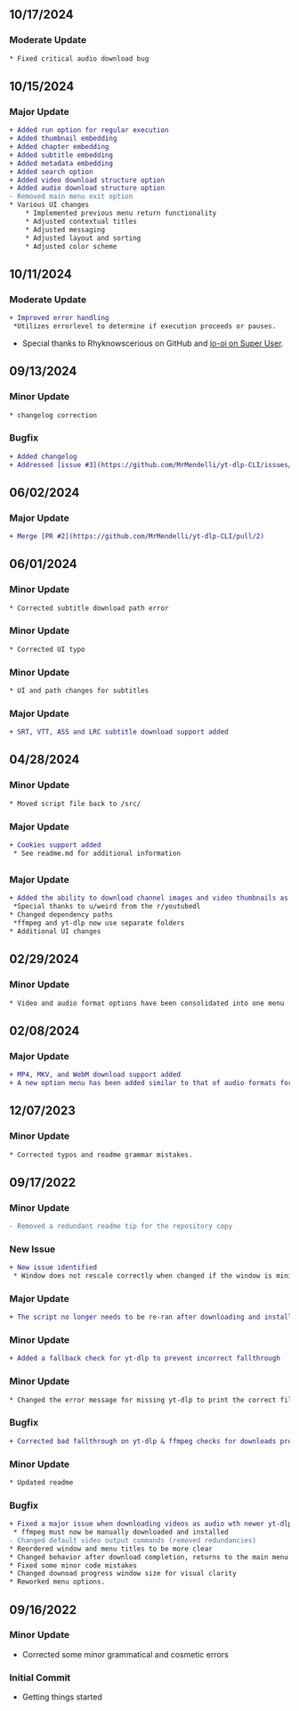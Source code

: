 ## 10/17/2024
### Moderate Update
```diff
* Fixed critical audio download bug
```

## 10/15/2024
### Major Update
```diff
+ Added run option for regular execution
+ Added thumbnail embedding
+ Added chapter embedding
+ Added subtitle embedding
+ Added metadata embedding
+ Added search option
+ Added video download structure option
+ Added audio download structure option
- Removed main menu exit option
* Various UI changes
	* Implemented previous menu return functionality
	* Adjusted contextual titles
	* Adjusted messaging
	* Adjusted layout and sorting
	* Adjusted color scheme
```

## 10/11/2024
### Moderate Update
```diff
+ Improved error handling
 *Utilizes errorlevel to determine if execution proceeds or pauses.
```
* Special thanks to Rhyknowscerious on GitHub and [io-oi on Super User](https://superuser.com/a/1857954/689784).

## 09/13/2024
### Minor Update
```diff
* changelog correction
```
### Bugfix
```diff
+ Added changelog
+ Addressed [issue #3](https://github.com/MrMendelli/yt-dlp-CLI/issues/3)
```

## 06/02/2024
### Major Update
```diff
+ Merge [PR #2](https://github.com/MrMendelli/yt-dlp-CLI/pull/2)
```

## 06/01/2024
### Minor Update
```diff
* Corrected subtitle download path error
```

### Minor Update
```diff
* Corrected UI typo
```

### Minor Update
```diff
* UI and path changes for subtitles
```

### Major Update
```diff
+ SRT, VTT, ASS and LRC subtitle download support added
```

## 04/28/2024
### Minor Update
```diff
* Moved script file back to /src/
```

### Major Update
```diff
+ Cookies support added
 * See readme.md for additional information
```

## 
### Major Update
```diff
+ Added the ability to download channel images and video thumbnails as image files
 *Special thanks to u/weird from the r/youtubedl
* Changed dependency paths
 *ffmpeg and yt-dlp now use separate folders
* Additional UI changes
```

## 02/29/2024
### Minor Update
```diff
* Video and audio format options have been consolidated into one menu
```

## 02/08/2024
### Major Update
```diff
+ MP4, MKV, and WebM download support added
+ A new option menu has been added similar to that of audio formats for video downloading
```

## 12/07/2023
### Minor Update
```diff
* Corrected typos and readme grammar mistakes.
```

## 09/17/2022
### Minor Update
```diff
- Removed a redundant readme tip for the repository copy
```

### New Issue
```diff
+ New issue identified
 * Window does not rescale correctly when changed if the window is minimized between actions
```

### Major Update
```diff
+ The script no longer needs to be re-ran after downloading and installing dependencies. Checks will fail and repeat until needed files are located.
```

### Minor Update
```diff
+ Added a fallback check for yt-dlp to prevent incorrect fallthrough
```

### Minor Update
```diff
* Changed the error message for missing yt-dlp to print the correct file name.
```

### Bugfix
```diff
+ Corrected bad fallthrough on yt-dlp & ffmpeg checks for downloads prompts.
```

### Minor Update
```diff
* Updated readme
```

### Bugfix
```diff
+ Fixed a major issue when downloading videos as audio wth newer yt-dlp builds
 * ffmpeg must now be manually downloaded and installed
- Changed default video output commands (removed redundancies)
* Reordered window and menu titles to be more clear
* Changed behavior after download completion, returns to the main menu now
* Fixed some minor code mistakes
* Changed downoad progress window size for visual clarity
* Reworked menu options.
```

## 09/16/2022
### Minor Update
* Corrected some minor grammatical and cosmetic errors

### Initial Commit
* Getting things started

